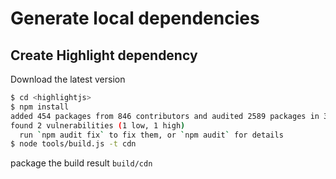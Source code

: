 # Generate local dependencies

## Create Highlight dependency

Download the latest version

```bash
$ cd <highlightjs>
$ npm install
added 454 packages from 846 contributors and audited 2589 packages in 38.488s
found 2 vulnerabilities (1 low, 1 high)
  run `npm audit fix` to fix them, or `npm audit` for details
$ node tools/build.js -t cdn
```

package the build result `build/cdn`
